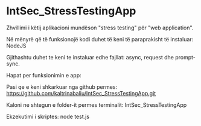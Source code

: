 # IntSec_StressTestingApp
Zhvillimi i këtij aplikacioni mundëson "stress testing" për "web application".

Në mënyrë që të funksionojë kodi duhet të keni të paraprakisht të instaluar:
NodeJS

Gjithashtu duhet te keni te instaluar edhe fajllat:
async, request dhe prompt-sync.

Hapat per funksionimin e app:

Pasi qe e keni shkarkuar nga github permes: https://github.com/kaltrinabaliu/IntSec_StressTestingApp.git

Kaloni ne shtegun e folder-it permes terminalit: IntSec_StressTestingApp

Ekzekutimi i skriptes: node test.js



